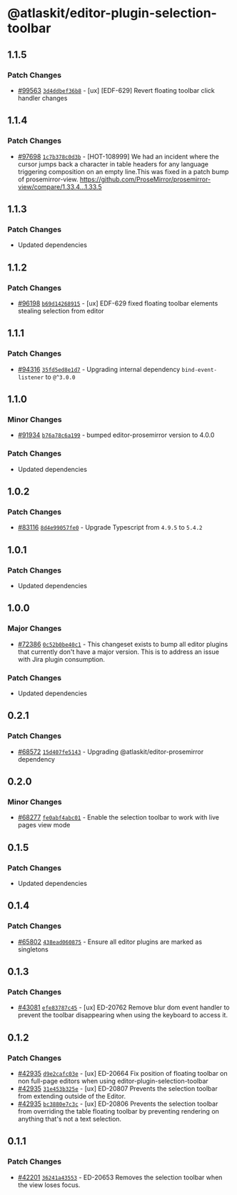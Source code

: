 # @atlaskit/editor-plugin-selection-toolbar

## 1.1.5

### Patch Changes

-   [#99563](https://stash.atlassian.com/projects/CONFCLOUD/repos/confluence-frontend/pull-requests/99563)
    [`3d4ddbef36b8`](https://stash.atlassian.com/projects/CONFCLOUD/repos/confluence-frontend/commits/3d4ddbef36b8) -
    [ux] [EDF-629] Revert floating toolbar click handler changes

## 1.1.4

### Patch Changes

-   [#97698](https://stash.atlassian.com/projects/CONFCLOUD/repos/confluence-frontend/pull-requests/97698)
    [`1c7b378c0d3b`](https://stash.atlassian.com/projects/CONFCLOUD/repos/confluence-frontend/commits/1c7b378c0d3b) -
    [HOT-108999] We had an incident where the cursor jumps back a character in table headers for any
    language triggering composition on an empty line.This was fixed in a patch bump of
    prosemirror-view. https://github.com/ProseMirror/prosemirror-view/compare/1.33.4...1.33.5

## 1.1.3

### Patch Changes

-   Updated dependencies

## 1.1.2

### Patch Changes

-   [#96198](https://stash.atlassian.com/projects/CONFCLOUD/repos/confluence-frontend/pull-requests/96198)
    [`b69d14268915`](https://stash.atlassian.com/projects/CONFCLOUD/repos/confluence-frontend/commits/b69d14268915) -
    [ux] EDF-629 fixed floating toolbar elements stealing selection from editor

## 1.1.1

### Patch Changes

-   [#94316](https://stash.atlassian.com/projects/CONFCLOUD/repos/confluence-frontend/pull-requests/94316)
    [`35fd5ed8e1d7`](https://stash.atlassian.com/projects/CONFCLOUD/repos/confluence-frontend/commits/35fd5ed8e1d7) -
    Upgrading internal dependency `bind-event-listener` to `@^3.0.0`

## 1.1.0

### Minor Changes

-   [#91934](https://stash.atlassian.com/projects/CONFCLOUD/repos/confluence-frontend/pull-requests/91934)
    [`b76a78c6a199`](https://stash.atlassian.com/projects/CONFCLOUD/repos/confluence-frontend/commits/b76a78c6a199) -
    bumped editor-prosemirror version to 4.0.0

### Patch Changes

-   Updated dependencies

## 1.0.2

### Patch Changes

-   [#83116](https://stash.atlassian.com/projects/CONFCLOUD/repos/confluence-frontend/pull-requests/83116)
    [`8d4e99057fe0`](https://stash.atlassian.com/projects/CONFCLOUD/repos/confluence-frontend/commits/8d4e99057fe0) -
    Upgrade Typescript from `4.9.5` to `5.4.2`

## 1.0.1

### Patch Changes

-   Updated dependencies

## 1.0.0

### Major Changes

-   [#72386](https://stash.atlassian.com/projects/CONFCLOUD/repos/confluence-frontend/pull-requests/72386)
    [`0c52b0be40c1`](https://stash.atlassian.com/projects/CONFCLOUD/repos/confluence-frontend/commits/0c52b0be40c1) -
    This changeset exists to bump all editor plugins that currently don't have a major version. This
    is to address an issue with Jira plugin consumption.

### Patch Changes

-   Updated dependencies

## 0.2.1

### Patch Changes

-   [#68572](https://stash.atlassian.com/projects/CONFCLOUD/repos/confluence-frontend/pull-requests/68572)
    [`15d407fe5143`](https://stash.atlassian.com/projects/CONFCLOUD/repos/confluence-frontend/commits/15d407fe5143) -
    Upgrading @atlaskit/editor-prosemirror dependency

## 0.2.0

### Minor Changes

-   [#68277](https://stash.atlassian.com/projects/CONFCLOUD/repos/confluence-frontend/pull-requests/68277)
    [`fe0abf4abc01`](https://stash.atlassian.com/projects/CONFCLOUD/repos/confluence-frontend/commits/fe0abf4abc01) -
    Enable the selection toolbar to work with live pages view mode

## 0.1.5

### Patch Changes

-   Updated dependencies

## 0.1.4

### Patch Changes

-   [#65802](https://stash.atlassian.com/projects/CONFCLOUD/repos/confluence-frontend/pull-requests/65802)
    [`438ead060875`](https://stash.atlassian.com/projects/CONFCLOUD/repos/confluence-frontend/commits/438ead060875) -
    Ensure all editor plugins are marked as singletons

## 0.1.3

### Patch Changes

-   [#43081](https://bitbucket.org/atlassian/atlassian-frontend/pull-requests/43081)
    [`efe83787c45`](https://bitbucket.org/atlassian/atlassian-frontend/commits/efe83787c45) - [ux]
    ED-20762 Remove blur dom event handler to prevent the toolbar disappearing when using the
    keyboard to access it.

## 0.1.2

### Patch Changes

-   [#42935](https://bitbucket.org/atlassian/atlassian-frontend/pull-requests/42935)
    [`d9e2cafc03e`](https://bitbucket.org/atlassian/atlassian-frontend/commits/d9e2cafc03e) - [ux]
    ED-20664 Fix position of floating toolbar on non full-page editors when using
    editor-plugin-selection-toolbar
-   [#42935](https://bitbucket.org/atlassian/atlassian-frontend/pull-requests/42935)
    [`31e453b325e`](https://bitbucket.org/atlassian/atlassian-frontend/commits/31e453b325e) - [ux]
    ED-20807 Prevents the selection toolbar from extending outside of the Editor.
-   [#42935](https://bitbucket.org/atlassian/atlassian-frontend/pull-requests/42935)
    [`bc3880e7c3c`](https://bitbucket.org/atlassian/atlassian-frontend/commits/bc3880e7c3c) - [ux]
    ED-20806 Prevents the selection toolbar from overriding the table floating toolbar by preventing
    rendering on anything that's not a text selection.

## 0.1.1

### Patch Changes

-   [#42201](https://bitbucket.org/atlassian/atlassian-frontend/pull-requests/42201)
    [`36241a43553`](https://bitbucket.org/atlassian/atlassian-frontend/commits/36241a43553) -
    ED-20653 Removes the selection toolbar when the view loses focus.
